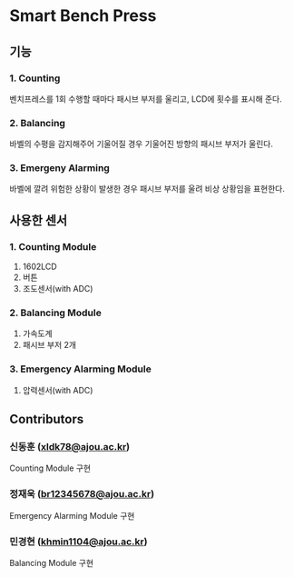 # Smart Bench Press

## 기능

### 1. Counting
벤치프레스를 1회 수행할 때마다 패시브 부저를 울리고, LCD에 횟수를 표시해 준다.

### 2. Balancing
바벨의 수평을 감지해주어 기울어질 경우 기울어진 방향의 패시브 부저가 울린다.

### 3. Emergeny Alarming
바벨에 깔려 위험한 상황이 발생한 경우 패시브 부저를 울려 비상 상황임을 표현한다.

## 사용한 센서

### 1. Counting Module
1. 1602LCD
2. 버튼
3. 조도센서(with ADC)
   
### 2. Balancing Module
1. 가속도계
2. 패시브 부저 2개
   
### 3. Emergency Alarming Module 
1. 압력센서(with ADC)

## Contributors
### 신동훈 (xldk78@ajou.ac.kr)
Counting Module 구현
### 정재욱 (br12345678@ajou.ac.kr)
Emergency Alarming Module 구현
### 민경현 (khmin1104@ajou.ac.kr)
Balancing Module 구현
